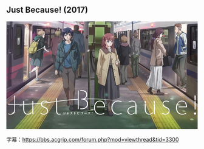 ## Just Because! (2017)

![](./Just%20Because!%20(2017)/landscape.jpg)

字幕：https://bbs.acgrip.com/forum.php?mod=viewthread&tid=3300